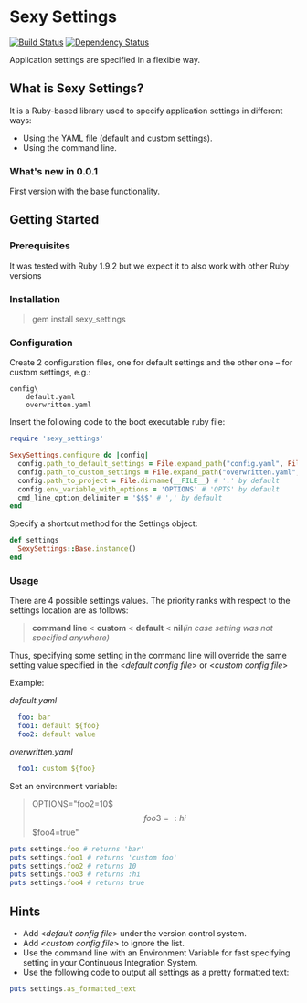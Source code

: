 # Sexy Settings

[![Build Status](https://travis-ci.org/romikoops/sexy_settings.svg?branch=master)][travis]
[![Dependency Status](https://gemnasium.com/romikoops/sexy_settings.png)][gemnasium]

[travis]: https://travis-ci.org/romikoops/sexy_settings
[gemnasium]: https://gemnasium.com/romikoops/sexy_settings
(https://gemnasium.com/romikoops/sexy_settings)

Application settings are specified in a flexible way.

## What is Sexy Settings?

It is a Ruby-based library used to specify application settings in different ways:

* Using the YAML file (default and custom settings).
* Using the command line.

### What's new in 0.0.1

First version with the base functionality.

## Getting Started

### Prerequisites

It was tested with Ruby 1.9.2 but we expect it to also work with other Ruby versions
### Installation

>   gem install sexy_settings

### Configuration

Create 2 configuration files, one for default settings and the other one – for custom settings, e.g.:

```
config\
    default.yaml
    overwritten.yaml
```

  Insert the following code to the boot executable ruby file:

 ```ruby
 require 'sexy_settings'

 SexySettings.configure do |config|
   config.path_to_default_settings = File.expand_path("config.yaml", File.join(File.dirname(__FILE__), '..', 'config')) # 'default.yml' by default
   config.path_to_custom_settings = File.expand_path("overwritten.yaml", File.join(File.dirname(__FILE__), '..', 'config')) # 'custom.yml' by default
   config.path_to_project = File.dirname(__FILE__) # '.' by default
   config.env_variable_with_options = 'OPTIONS' # 'OPTS' by default
   cmd_line_option_delimiter = '$$$' # ',' by default
 end
 ```

  Specify a shortcut method for the Settings object:

 ```ruby
 def settings
   SexySettings::Base.instance()
 end
 ```

### Usage

There are 4 possible settings values. The priority ranks with respect to the settings location are as follows:


> **command line** < **custom** < **default** < **nil**_(in case setting was not specified anywhere)_

Thus, specifying some setting in the command line will override the same setting value specified in the <_default config file_> or <_custom config file_>

Example:

_default.yaml_

```yaml
  foo: bar
  foo1: default ${foo}
  foo2: default value
```

 _overwritten.yaml_

```yaml
  foo1: custom ${foo}
```

Set an environment variable:

> OPTIONS="foo2=10$$$foo3=:hi$$$foo4=true"

```ruby
puts settings.foo # returns 'bar'
puts settings.foo1 # returns 'custom foo'
puts settings.foo2 # returns 10
puts settings.foo3 # returns :hi
puts settings.foo4 # returns true
```


## Hints

* Add <_default config file_> under the version control system.
* Add <_custom config file_> to ignore the list.
*	Use the command line with an Environment Variable for fast specifying setting in your Continuous Integration System.
* Use the following code to output all settings as a pretty formatted text:

```ruby
puts settings.as_formatted_text
```
